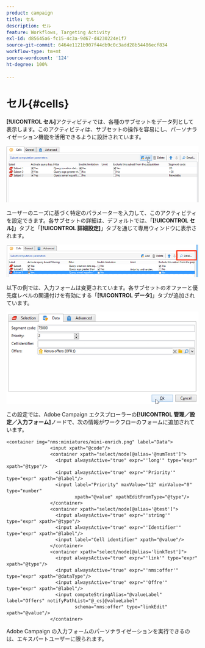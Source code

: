 ```yaml
---
product: campaign
title: セル
description: セル
feature: Workflows, Targeting Activity
exl-id: d85645a6-fc15-4c3a-9d67-d4230224e1f7
source-git-commit: 6464e1121b907f44db9c0c3add28b54486ecf834
workflow-type: tm+mt
source-wordcount: '124'
ht-degree: 100%

---
```


# セル{#cells}

**[!UICONTROL セル]**&#x200B;アクティビティでは、各種のサブセットをデータ列として表示します。このアクティビティは、サブセットの操作を容易にし、パーソナライゼーション機能を活用できるように設計されています。

![](assets/wf_split_cells.png)

ユーザーのニーズに基づく特定のパラメーターを入力して、このアクティビティを設定できます。各サブセットの詳細は、デフォルトでは、「**[!UICONTROL セル]**」タブと「**[!UICONTROL 詳細設定]**」タブを通じて専用ウィンドウに表示されます。

![](assets/wf_split_cells_with_customization.png)

以下の例では、入力フォームは変更されています。各サブセットのオファーと優先度レベルの関連付けを有効にする「**[!UICONTROL データ]**」タブが追加されています。

![](assets/cells-activity-sample.png)

この設定では、Adobe Campaign エクスプローラーの&#x200B;**[!UICONTROL 管理／設定／入力フォーム]**&#x200B;ノードで、次の情報がワークフローのフォームに追加されています。

```
<container img="nms:miniatures/mini-enrich.png" label="Data">
                <input xpath="@code"/>
                <container xpath="select/node[@alias='@numTest']">
                  <input alwaysActive="true" expr="'long'" type="expr" xpath="@type"/>
                  <input alwaysActive="true" expr="'Priority'" type="expr" xpath="@label"/>
                  <input label="Priority" maxValue="12" minValue="0" type="number"
                         xpath="@value" xpathEditFromType="@type"/>
                </container>
                <container xpath="select/node[@alias='@test']">
                  <input alwaysActive="true" expr="'string'" type="expr" xpath="@type"/>
                  <input alwaysActive="true" expr="'Identifier'" type="expr" xpath="@label"/>
                  <input label="Cell identifier" xpath="@value"/>
                </container>
                <container xpath="select/node[@alias='linkTest']">
                  <input alwaysActive="true" expr="'link'" type="expr" xpath="@type"/>
                  <input alwaysActive="true" expr="'nms:offer'" type="expr" xpath="@dataType"/>
                  <input alwaysActive="true" expr="'Offre'" type="expr" xpath="@label"/>
                  <input computeStringAlias="@valueLabel" label="Offers" notifyPathList="@_cs|@valueLabel"
                         schema="nms:offer" type="linkEdit" xpath="@value"/>
                </container>
```

Adobe Campaign の入力フォームのパーソナライゼーションを実行できるのは、エキスパートユーザーに限られます。